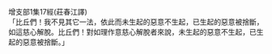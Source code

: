 增支部1集17經(莊春江譯)  
「比丘們！我不見其它一法，依此而未生起的惡意不生起，已生起的惡意被捨斷，如這慈心解脫。比丘們！對如理作意慈心解脫者來說，未生起的惡意不生起，已生起的惡意被捨斷。」  
  
  
